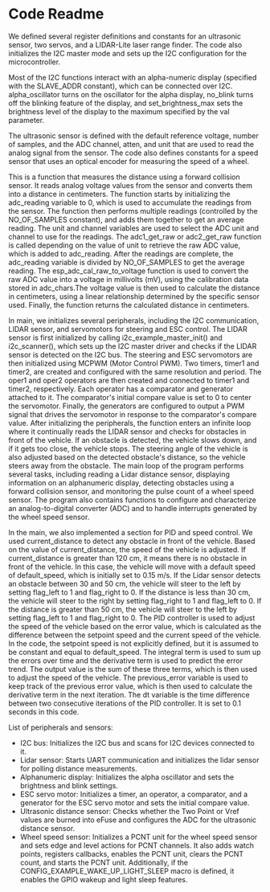# Code Readme

We defined several register definitions and constants for an ultrasonic sensor, two servos, and a LIDAR-Lite laser range finder. The code also initializes the I2C master mode and sets up the I2C configuration for the microcontroller.

Most of the I2C functions interact with an alpha-numeric display (specified with the SLAVE_ADDR constant), which can be connected over I2C. alpha_oscillator turns on the oscillator for the alpha display, no_blink turns off the blinking feature of the display, and set_brightness_max sets the brightness level of the display to the maximum specified by the val parameter.

The ultrasonic sensor is defined with the default reference voltage, number of samples, and the ADC channel, atten, and unit that are used to read the analog signal from the sensor. The code also defines constants for a speed sensor that uses an optical encoder for measuring the speed of a wheel.

This is a function that measures the distance using a forward collision sensor. It reads analog voltage values from the sensor and converts them into a distance in centimeters. The function starts by initializing the adc_reading variable to 0, which is used to accumulate the readings from the sensor. The function then performs multiple readings (controlled by the NO_OF_SAMPLES constant), and adds them together to get an average reading. The unit and channel variables are used to select the ADC unit and channel to use for the readings. The adc1_get_raw or adc2_get_raw function is called depending on the value of unit to retrieve the raw ADC value, which is added to adc_reading. After the readings are complete, the adc_reading variable is divided by NO_OF_SAMPLES to get the average reading. The esp_adc_cal_raw_to_voltage function is used to convert the raw ADC value into a voltage in millivolts (mV), using the calibration data stored in adc_chars.The voltage value is then used to calculate the distance in centimeters, using a linear relationship determined by the specific sensor used. Finally, the function returns the calculated distance in centimeters.

In main, we initializes several peripherals, including the I2C communication, LIDAR sensor, and servomotors for steering and ESC control. The LIDAR sensor is first initialized by calling i2c_example_master_init() and i2c_scanner(), which sets up the I2C master driver and checks if the LIDAR sensor is detected on the I2C bus. The steering and ESC servomotors are then initialized using MCPWM (Motor Control PWM). Two timers, timer1 and timer2, are created and configured with the same resolution and period. The oper1 and oper2 operators are then created and connected to timer1 and timer2, respectively. Each operator has a comparator and generator attached to it. The comparator's initial compare value is set to 0 to center the servomotor. Finally, the generators are configured to output a PWM signal that drives the servomotor in response to the comparator's compare value. After initializing the peripherals, the function enters an infinite loop where it continually reads the LIDAR sensor and checks for obstacles in front of the vehicle. If an obstacle is detected, the vehicle slows down, and if it gets too close, the vehicle stops. The steering angle of the vehicle is also adjusted based on the detected obstacle's distance, so the vehicle steers away from the obstacle. The main loop of the program performs several tasks, including reading a Lidar distance sensor, displaying information on an alphanumeric display, detecting obstacles using a forward collision sensor, and monitoring the pulse count of a wheel speed sensor. The program also contains functions to configure and characterize an analog-to-digital converter (ADC) and to handle interrupts generated by the wheel speed sensor.

In the main, we also implemented a section for PID and speed control. We used current_distance to detect any obstacle in front of the vehicle. Based on the value of current_distance, the speed of the vehicle is adjusted. If current_distance is greater than 120 cm, it means there is no obstacle in front of the vehicle. In this case, the vehicle will move with a default speed of default_speed, which is initially set to 0.15 m/s. If the Lidar sensor detects an obstacle between 30 and 50 cm, the vehicle will steer to the left by setting flag_left to 1 and flag_right to 0. If the distance is less than 30 cm, the vehicle will steer to the right by setting flag_right to 1 and flag_left to 0. If the distance is greater than 50 cm, the vehicle will steer to the left by setting flag_left to 1 and flag_right to 0. The PID controller is used to adjust the speed of the vehicle based on the error value, which is calculated as the difference between the setpoint speed and the current speed of the vehicle. In the code, the setpoint speed is not explicitly defined, but it is assumed to be constant and equal to default_speed. The integral term is used to sum up the errors over time and the derivative term is used to predict the error trend. The output value is the sum of these three terms, which is then used to adjust the speed of the vehicle. The previous_error variable is used to keep track of the previous error value, which is then used to calculate the derivative term in the next iteration. The dt variable is the time difference between two consecutive iterations of the PID controller. It is set to 0.1 seconds in this code. 

List of peripherals and sensors: 
- I2C bus: Initializes the I2C bus and scans for I2C devices connected to it.
- Lidar sensor: Starts UART communication and initializes the lidar sensor for polling distance measurements.
- Alphanumeric display: Initializes the alpha oscillator and sets the brightness and blink settings.
- ESC servo motor: Initializes a timer, an operator, a comparator, and a generator for the ESC servo motor and sets the initial compare value.
- Ultrasonic distance sensor: Checks whether the Two Point or Vref values are burned into eFuse and configures the ADC for the ultrasonic distance sensor.
- Wheel speed sensor: Initializes a PCNT unit for the wheel speed sensor and sets edge and level actions for PCNT channels. It also adds watch points, registers callbacks, enables the PCNT unit, clears the PCNT count, and starts the PCNT unit. Additionally, if the CONFIG_EXAMPLE_WAKE_UP_LIGHT_SLEEP macro is defined, it enables the GPIO wakeup and light sleep features.
